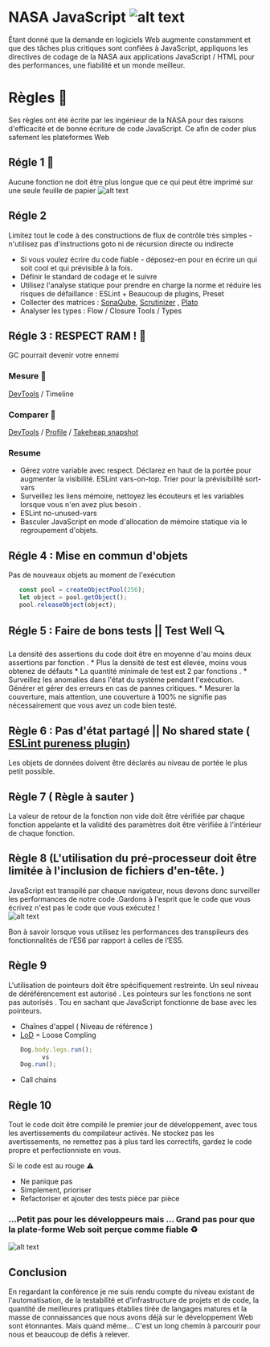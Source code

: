 
# NASA JavaScript     ![alt text](https://www.nasa.gov/sites/all/themes/custom/nasatwo/images/nasa-logo.svg)
  Étant donné que la demande en logiciels Web augmente constamment et que des tâches plus critiques sont confiées à JavaScript, appliquons les directives de codage de la NASA aux applications JavaScript / HTML pour des performances, une fiabilité et un monde meilleur.

# Règles 🚓
  Ses règles ont été écrite par les ingénieur de la NASA pour des raisons d'efficacité et de bonne écriture de code JavaScript. Ce afin de coder plus safement les plateformes Web 
  ## Régle 1 📝
   Aucune fonction ne doit être plus longue que ce qui peut être imprimé sur une seule feuille de papier
     ![alt text](https://media.makeameme.org/created/papers-papers-everywhere-89ovrp.jpg)
  
  ## Régle 2
  Limitez tout le code à des constructions de flux de contrôle très simples - n'utilisez pas d'instructions goto ni de récursion directe ou indirecte
  * Si vous voulez écrire du code fiable - déposez-en pour en écrire un qui soit cool et qui prévisible à la fois.
  * Définir le standard de codage et le suivre 
  * Utilisez l'analyse statique pour prendre en charge la norme et réduire les risques de défaillance : ESLint + Beaucoup de plugins, Preset
  * Collecter des matrices : [SonaQube](https://www.sonarqube.org/), [Scrutinizer](https://scrutinizer-ci.com/) , [Plato](https://github.com/es-analysis/plato)
  * Analyser les types : Flow / Closure Tools / Types
  
  ## Régle 3 : RESPECT RAM ! 💽
   GC pourrait devenir votre ennemi
   ### Mesure 📏
   [DevTools]() / Timeline
   ### Comparer 🔬
   [DevTools]() / [Profile]() / [Takeheap snapshot]()
  ### Resume 
   * Gérez votre variable avec respect. Déclarez en haut de la portée pour augmenter la visibilité. ESLint vars-on-top. Trier pour la prévisibilité sort-vars
   *  Surveillez les liens mémoire, nettoyez les écouteurs et les variables lorsque vous n'en avez plus besoin .
   * ESLint no-unused-vars
   *  Basculer JavaScript en mode d'allocation de mémoire statique via le regroupement d'objets.
   
   ## Régle 4 : Mise en commun d'objets
   Pas de nouveaux objets au moment de l'exécution    
   ```javaScript
      const pool = createObjectPool(256);
      let object = pool.getObject();
      pool.releaseObject(object);
   ```
   ## Régle 5 : Faire de bons tests || Test Well 🔍
   La densité des assertions du code doit être en moyenne d'au moins deux assertions par fonction . 
    * Plus la densité de test est élevée, moins vous obtenez de défauts
    * La quantité minimale de test est 2 par fonctions .
    * Surveillez les anomalies dans l'état du système pendant l'exécution. Générer et gérer des erreurs en cas de pannes critiques.
    * Mesurer la couverture, mais attention, une couverture à 100% ne signifie pas nécessairement que vous avez un code bien testé.
    
  ## Règle 6 : Pas d'état partagé || No shared state ( [ESLint pureness plugin](https://github.com/rom-melnyk/eslint-plugin-pureness))
   Les objets de données doivent être déclarés au niveau de portée le plus petit possible.
   
  ## Règle 7 ( Règle à sauter )
   La valeur de retour de la fonction non vide doit être vérifiée par chaque fonction appelante et la validité des paramètres doit être vérifiée à l'intérieur de chaque fonction.
   
  ## Règle 8 (L'utilisation du pré-processeur doit être limitée à l'inclusion de fichiers d'en-tête. )
   JavaScript est transpilé par chaque navigateur, nous devons donc surveiller les performances de notre code .Gardons à l'esprit que le code que vous écrivez n'est pas le code que vous exécutez !  
![alt text](https://media.giphy.com/media/d3mlE7uhX8KFgEmY/giphy.gif)

Bon à savoir lorsque vous utilisez les performances des transpileurs des fonctionnalités de l’ES6 par rapport à celles de l’ES5.
  ## Règle 9 
 L'utilisation de pointeurs doit être spécifiquement restreinte. Un seul niveau de déréférencement est autorisé .   Les pointeurs sur les fonctions ne sont pas autorisés . Tou en sachant que JavaScript fonctionne de base avec les pointeurs.
 * Chaînes d'appel ( Niveau de référence )
 * [LoD](https://en.wikipedia.org/wiki/Level_of_detail) = Loose Compling
      ```javaScript
      Dog.body.legs.run();
            vs
      Dog.run();
   ```
 * Call chains
 ## Règle 10
 
  Tout le code doit être compilé le premier jour de développement, avec tous les avertissements du compilateur activés.  Ne stockez pas les avertissements, ne remettez pas à plus tard les correctifs, gardez le code propre et perfectionniste en vous.
  
  Si le code est au rouge ⚠️
   * Ne panique pas
   * Simplement, prioriser
   * Refactoriser et ajouter des tests pièce par pièce


 ### ...Petit pas pour les développeurs mais ... Grand pas pour que la plate-forme Web soit perçue comme fiable ♻️
 ![alt text](https://img.purch.com/w/660/aHR0cDovL3d3dy5zcGFjZS5jb20vaW1hZ2VzL2kvMDAwLzA3Ny85NDgvb3JpZ2luYWwvbW9vbi1sYW5kaW5nLmpwZw==)
 
 ## Conclusion
  En regardant la conférence je me suis rendu compte du niveau existant de l'automatisation, de la testabilité et d’infrastructure de projets et de code, la quantité de meilleures pratiques établies tirée de langages matures et la masse de connaissances que nous avons déjà sur le développement Web sont étonnantes. Mais quand même… C'est un long chemin à parcourir pour nous et beaucoup de défis à relever.
